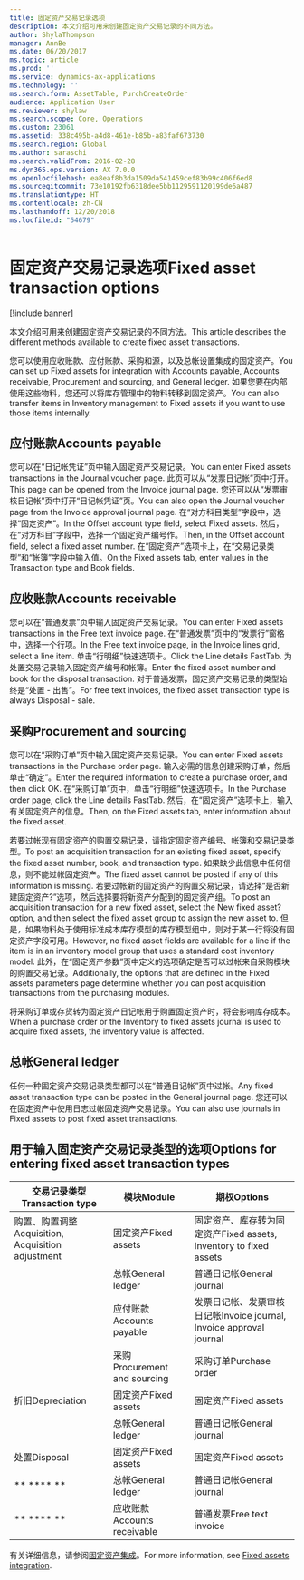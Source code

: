 ```yaml
---
title: 固定资产交易记录选项
description: 本文介绍可用来创建固定资产交易记录的不同方法。
author: ShylaThompson
manager: AnnBe
ms.date: 06/20/2017
ms.topic: article
ms.prod: ''
ms.service: dynamics-ax-applications
ms.technology: ''
ms.search.form: AssetTable, PurchCreateOrder
audience: Application User
ms.reviewer: shylaw
ms.search.scope: Core, Operations
ms.custom: 23061
ms.assetid: 338c495b-a4d8-461e-b85b-a83faf673730
ms.search.region: Global
ms.author: saraschi
ms.search.validFrom: 2016-02-28
ms.dyn365.ops.version: AX 7.0.0
ms.openlocfilehash: ea8eaf8b3da1509da541459cef83b99c406f6ed8
ms.sourcegitcommit: 73e10192fb6318dee5bb1129591120199de6a487
ms.translationtype: HT
ms.contentlocale: zh-CN
ms.lasthandoff: 12/20/2018
ms.locfileid: "54679"
---
```

# <a name="fixed-asset-transaction-options"></a><span data-ttu-id="743ae-103">固定资产交易记录选项</span><span class="sxs-lookup"><span data-stu-id="743ae-103">Fixed asset transaction options</span></span>

[!include [banner](../includes/banner.md)]

<span data-ttu-id="743ae-104">本文介绍可用来创建固定资产交易记录的不同方法。</span><span class="sxs-lookup"><span data-stu-id="743ae-104">This article describes the different methods available to create fixed asset transactions.</span></span>

<span data-ttu-id="743ae-105">您可以使用应收账款、应付账款、采购和源，以及总帐设置集成的固定资产。</span><span class="sxs-lookup"><span data-stu-id="743ae-105">You can set up Fixed assets for integration with Accounts payable, Accounts receivable, Procurement and sourcing, and General ledger.</span></span> <span data-ttu-id="743ae-106">如果您要在内部使用这些物料，您还可以将库存管理中的物料转移到固定资产。</span><span class="sxs-lookup"><span data-stu-id="743ae-106">You can also transfer items in Inventory management to Fixed assets if you want to use those items internally.</span></span>

## <a name="accounts-payable"></a><span data-ttu-id="743ae-107">应付账款</span><span class="sxs-lookup"><span data-stu-id="743ae-107">Accounts payable</span></span>
<span data-ttu-id="743ae-108">您可以在“日记帐凭证”页中输入固定资产交易记录。</span><span class="sxs-lookup"><span data-stu-id="743ae-108">You can enter Fixed assets transactions in the Journal voucher page.</span></span> <span data-ttu-id="743ae-109">此页可以从“发票日记帐”页中打开。</span><span class="sxs-lookup"><span data-stu-id="743ae-109">This page can be opened from the Invoice journal page.</span></span> <span data-ttu-id="743ae-110">您还可以从“发票审核日记帐”页中打开“日记帐凭证”页。</span><span class="sxs-lookup"><span data-stu-id="743ae-110">You can also open the Journal voucher page from the Invoice approval journal page.</span></span> <span data-ttu-id="743ae-111">在“对方科目类型”字段中，选择“固定资产”。</span><span class="sxs-lookup"><span data-stu-id="743ae-111">In the Offset account type field, select Fixed assets.</span></span> <span data-ttu-id="743ae-112">然后，在“对方科目”字段中，选择一个固定资产编号作。</span><span class="sxs-lookup"><span data-stu-id="743ae-112">Then, in the Offset account field, select a fixed asset number.</span></span> <span data-ttu-id="743ae-113">在“固定资产”选项卡上，在“交易记录类型”和“帐簿”字段中输入值。</span><span class="sxs-lookup"><span data-stu-id="743ae-113">On the Fixed assets tab, enter values in the Transaction type and Book fields.</span></span>

## <a name="accounts-receivable"></a><span data-ttu-id="743ae-114">应收账款</span><span class="sxs-lookup"><span data-stu-id="743ae-114">Accounts receivable</span></span>
<span data-ttu-id="743ae-115">您可以在“普通发票”页中输入固定资产交易记录。</span><span class="sxs-lookup"><span data-stu-id="743ae-115">You can enter Fixed assets transactions in the Free text invoice page.</span></span>  <span data-ttu-id="743ae-116">在“普通发票”页中的“发票行”窗格中，选择一个行项。</span><span class="sxs-lookup"><span data-stu-id="743ae-116">In the Free text invoice page, in the Invoice lines grid, select a line item.</span></span> <span data-ttu-id="743ae-117">单击“行明细”快速选项卡。</span><span class="sxs-lookup"><span data-stu-id="743ae-117">Click the Line details FastTab.</span></span> <span data-ttu-id="743ae-118">为处置交易记录输入固定资产编号和帐簿。</span><span class="sxs-lookup"><span data-stu-id="743ae-118">Enter the fixed asset number and book for the disposal transaction.</span></span> <span data-ttu-id="743ae-119">对于普通发票，固定资产交易记录的类型始终是“处置 - 出售”。</span><span class="sxs-lookup"><span data-stu-id="743ae-119">For free text invoices, the fixed asset transaction type is always Disposal - sale.</span></span>

## <a name="procurement-and-sourcing"></a><span data-ttu-id="743ae-120">采购</span><span class="sxs-lookup"><span data-stu-id="743ae-120">Procurement and sourcing</span></span>
<span data-ttu-id="743ae-121">您可以在“采购订单”页中输入固定资产交易记录。</span><span class="sxs-lookup"><span data-stu-id="743ae-121">You can enter Fixed assets transactions in the Purchase order page.</span></span> <span data-ttu-id="743ae-122">输入必需的信息创建采购订单，然后单击“确定”。</span><span class="sxs-lookup"><span data-stu-id="743ae-122">Enter the required information to create a purchase order, and then click OK.</span></span> <span data-ttu-id="743ae-123">在“采购订单”页中，单击“行明细”快速选项卡。</span><span class="sxs-lookup"><span data-stu-id="743ae-123">In the Purchase order page, click the Line details FastTab.</span></span> <span data-ttu-id="743ae-124">然后，在“固定资产”选项卡上，输入有关固定资产的信息。</span><span class="sxs-lookup"><span data-stu-id="743ae-124">Then, on the Fixed assets tab, enter information about the fixed asset.</span></span> 

<span data-ttu-id="743ae-125">若要过帐现有固定资产的购置交易记录，请指定固定资产编号、帐簿和交易记录类型。</span><span class="sxs-lookup"><span data-stu-id="743ae-125">To post an acquisition transaction for an existing fixed asset, specify the fixed asset number, book, and transaction type.</span></span> <span data-ttu-id="743ae-126">如果缺少此信息中任何信息，则不能过帐固定资产。</span><span class="sxs-lookup"><span data-stu-id="743ae-126">The fixed asset cannot be posted if any of this information is missing.</span></span> <span data-ttu-id="743ae-127">若要过帐新的固定资产的购置交易记录，请选择“是否新建固定资产?”选项，然后选择要将新资产分配到的固定资产组。</span><span class="sxs-lookup"><span data-stu-id="743ae-127">To post an acquisition transaction for a new fixed asset, select the New fixed asset? option, and then select the fixed asset group to assign the new asset to.</span></span> <span data-ttu-id="743ae-128">但是，如果物料处于使用标准成本库存模型的库存模型组中，则对于某一行将没有固定资产字段可用。</span><span class="sxs-lookup"><span data-stu-id="743ae-128">However, no fixed asset fields are available for a line if the item is in an inventory model group that uses a standard cost inventory model.</span></span> <span data-ttu-id="743ae-129">此外，在“固定资产参数”页中定义的选项确定是否可以过帐来自采购模块的购置交易记录。</span><span class="sxs-lookup"><span data-stu-id="743ae-129">Additionally, the options that are defined in the Fixed assets parameters page determine whether you can post acquisition transactions from the purchasing modules.</span></span> 

<span data-ttu-id="743ae-130">将采购订单或存货转为固定资产日记帐用于购置固定资产时，将会影响库存成本。</span><span class="sxs-lookup"><span data-stu-id="743ae-130">When a purchase order or the Inventory to fixed assets journal is used to acquire fixed assets, the inventory value is affected.</span></span>

## <a name="general-ledger"></a><span data-ttu-id="743ae-131">总帐</span><span class="sxs-lookup"><span data-stu-id="743ae-131">General ledger</span></span>
<span data-ttu-id="743ae-132">任何一种固定资产交易记录类型都可以在“普通日记帐”页中过帐。</span><span class="sxs-lookup"><span data-stu-id="743ae-132">Any fixed asset transaction type can be posted in the General journal page.</span></span> <span data-ttu-id="743ae-133">您还可以在固定资产中使用日志过帐固定资产交易记录。</span><span class="sxs-lookup"><span data-stu-id="743ae-133">You can also use journals in Fixed assets to post fixed asset transactions.</span></span>

## <a name="options-for-entering-fixed-asset-transaction-types"></a><span data-ttu-id="743ae-134">用于输入固定资产交易记录类型的选项</span><span class="sxs-lookup"><span data-stu-id="743ae-134">Options for entering fixed asset transaction types</span></span>


| <span data-ttu-id="743ae-135">交易记录类型</span><span class="sxs-lookup"><span data-stu-id="743ae-135">Transaction type</span></span>                    | <span data-ttu-id="743ae-136">模块</span><span class="sxs-lookup"><span data-stu-id="743ae-136">Module</span></span>                   | <span data-ttu-id="743ae-137">期权</span><span class="sxs-lookup"><span data-stu-id="743ae-137">Options</span></span>                                   |
|-------------------------------------|--------------------------|-------------------------------------------|
| <span data-ttu-id="743ae-138">购置、购置调整</span><span class="sxs-lookup"><span data-stu-id="743ae-138">Acquisition, Acquisition adjustment</span></span> | <span data-ttu-id="743ae-139">固定资产</span><span class="sxs-lookup"><span data-stu-id="743ae-139">Fixed assets</span></span>             | <span data-ttu-id="743ae-140">固定资产、库存转为固定资产</span><span class="sxs-lookup"><span data-stu-id="743ae-140">Fixed assets, Inventory to fixed assets</span></span>   |
|                                     | <span data-ttu-id="743ae-141">总帐</span><span class="sxs-lookup"><span data-stu-id="743ae-141">General ledger</span></span>           | <span data-ttu-id="743ae-142">普通日记帐</span><span class="sxs-lookup"><span data-stu-id="743ae-142">General journal</span></span>                           |
|                                     | <span data-ttu-id="743ae-143">应付账款</span><span class="sxs-lookup"><span data-stu-id="743ae-143">Accounts payable</span></span>         | <span data-ttu-id="743ae-144">发票日记帐、发票审核日记帐</span><span class="sxs-lookup"><span data-stu-id="743ae-144">Invoice journal, Invoice approval journal</span></span> |
|                                     | <span data-ttu-id="743ae-145">采购</span><span class="sxs-lookup"><span data-stu-id="743ae-145">Procurement and sourcing</span></span> | <span data-ttu-id="743ae-146">采购订单</span><span class="sxs-lookup"><span data-stu-id="743ae-146">Purchase order</span></span>                            |
| <span data-ttu-id="743ae-147">折旧</span><span class="sxs-lookup"><span data-stu-id="743ae-147">Depreciation</span></span>                        | <span data-ttu-id="743ae-148">固定资产</span><span class="sxs-lookup"><span data-stu-id="743ae-148">Fixed assets</span></span>             | <span data-ttu-id="743ae-149">固定资产</span><span class="sxs-lookup"><span data-stu-id="743ae-149">Fixed assets</span></span>                              |
|                                     | <span data-ttu-id="743ae-150">总帐</span><span class="sxs-lookup"><span data-stu-id="743ae-150">General ledger</span></span>           | <span data-ttu-id="743ae-151">普通日记帐</span><span class="sxs-lookup"><span data-stu-id="743ae-151">General journal</span></span>                           |
| <span data-ttu-id="743ae-152">处置</span><span class="sxs-lookup"><span data-stu-id="743ae-152">Disposal</span></span>                            | <span data-ttu-id="743ae-153">固定资产</span><span class="sxs-lookup"><span data-stu-id="743ae-153">Fixed assets</span></span>             | <span data-ttu-id="743ae-154">固定资产</span><span class="sxs-lookup"><span data-stu-id="743ae-154">Fixed assets</span></span>                              |
| <span data-ttu-id="743ae-155">\*\* \*\*</span><span class="sxs-lookup"><span data-stu-id="743ae-155">\*\* \*\*</span></span>                               | <span data-ttu-id="743ae-156">总帐</span><span class="sxs-lookup"><span data-stu-id="743ae-156">General ledger</span></span>           | <span data-ttu-id="743ae-157">普通日记帐</span><span class="sxs-lookup"><span data-stu-id="743ae-157">General journal</span></span>                           |
| <span data-ttu-id="743ae-158">\*\* \*\*</span><span class="sxs-lookup"><span data-stu-id="743ae-158">\*\* \*\*</span></span>                               | <span data-ttu-id="743ae-159">应收账款</span><span class="sxs-lookup"><span data-stu-id="743ae-159">Accounts receivable</span></span>      | <span data-ttu-id="743ae-160">普通发票</span><span class="sxs-lookup"><span data-stu-id="743ae-160">Free text invoice</span></span>                         |



<span data-ttu-id="743ae-161">有关详细信息，请参阅[固定资产集成](fixed-asset-integration.md)。</span><span class="sxs-lookup"><span data-stu-id="743ae-161">For more information, see [Fixed assets integration](fixed-asset-integration.md).</span></span>



